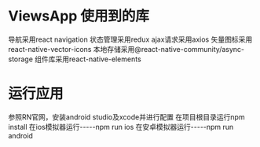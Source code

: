# ViewsApp 使用到的库
导航采用react navigation
状态管理采用redux
ajax请求采用axios
矢量图标采用react-native-vector-icons
本地存储采用@react-native-community/async-storage
组件库采用react-native-elements
# 运行应用
参照RN官网，安装android studio及xcode并进行配置
在项目根目录运行npm install
在ios模拟器运行-----npm run ios
在安卓模拟器运行-----npm run android